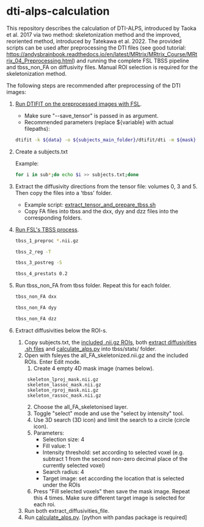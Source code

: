 # dti-alps-calculation
This repository describes the calculation of DTI-ALPS, introduced by Taoka et al. 2017 via two method: skeletonization method and the improved, reoriented method, introduced by Tatekawa et al. 2022.
The provided scripts can be used after preprocessing the DTI files (see good tutorial: https://andysbrainbook.readthedocs.io/en/latest/MRtrix/MRtrix_Course/MRtrix_04_Preprocessing.html) and running the complete FSL TBSS pipeline and tbss_non_FA on diffusivity files. Manual ROI selection is required for the skeletonization method.

The following steps are recommended after preprocessing of the DTI images:

1. [Run DTIFIT on the preprocessed images with FSL](https://fsl.fmrib.ox.ac.uk/fsl/docs/#/diffusion/dtifit).
    * Make sure "--save_tensor" is passed in as argument.
    * Recommended parameters (replace ${variable} with actual filepaths):
    ```bash
    dtifit -k ${data} -o ${subjects_main_folder}/dtifit/dti -m ${mask} -r ${bvec} -b ${bval} --save_tensor
    ```
2. Create a subjects.txt

   Example:
   ```bash
   for i in sub*;do echo $i >> subjects.txt;done
   ```
4. Extract the diffusivity directions from the tensor file: volumes 0, 3 and 5. Then copy the files into a 'tbss' folder.
   * Example script: [extract_tensor_and_prepare_tbss.sh](extract_tensor_and_prepare_tbss.sh)
   * Copy FA files into tbss and the dxx, dyy and dzz files into the corresponding folders.
5. [Run FSL's TBSS process](https://fsl.fmrib.ox.ac.uk/fsl/docs/#/diffusion/tbss).
    ```bash
    tbss_1_preproc *.nii.gz
    ```
    ```bash
    tbss_2_reg -T
    ```
    ```bash
    tbss_3_postreg -S
    ```
    ```bash
    tbss_4_prestats 0.2
    ```
6. Run tbss_non_FA from tbss folder. Repeat this for each folder.
   ```bash
   tbss_non_FA dxx
   ```
   ```bash
   tbss_non_FA dyy
   ```
   ```bash
   tbss_non_FA dzz
    ```
7. Extract diffusivities below the ROI-s.
    1. Copy subjects.txt, the [included .nii.gz ROIs](tbss/stats/), both [extract diffusivities .sh files](tbss/stats/) and [calculate_alps.py](tbss/stats/) into tbss/stats/ folder.
    2. Open with fsleyes the all_FA_skeletonized.nii.gz and the included ROIs. Enter Edit mode.
          1. Create 4 empty 4D mask image (names below).
          ```
           skeleton_lproj_mask.nii.gz
           skeleton_lassoc_mask.nii.gz
           skeleton_rproj_mask.nii.gz
           skeleton_rassoc_mask.nii.gz
          ```
          2. Choose the all_FA_skeletonised layer.
          3. Toggle "select" mode and use the "select by intensity" tool.
          4. Use 3D search (3D icon) and limit the search to a circle (circle icon).
          5. Parameters:
              * Selection size: 4
              * Fill value: 1
              * Intensity threshold: set according to selected voxel (e.g. subtract 1 from the second non-zero decimal place of the currently selected voxel)
              * Search radius: 4
              * Target image: set according the location that is selected under the ROIs
          7. Press "Fill selected voxels" then save the mask image. Repeat this 4 times. Make sure different target image is selected for each roi.
    4. Run both extract_diffusivities_file.
    5. Run [calculate_alps.py](tbss/stats/calculate_alps.py). [python with pandas package is required]
